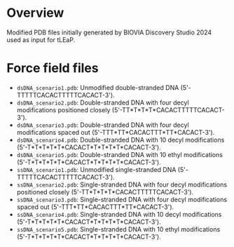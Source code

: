 # Overview 

Modified PDB files initially generated by BIOVIA Discovery Studio 2024 used as input for tLEaP.

# Force field files

* `dsDNA_scenario1.pdb`: Unmodified double-stranded DNA (5'-TTTTTCACACTTTTTCACACT-3').
* `dsDNA_scenario2.pdb`: Double-stranded DNA with four decyl modifications positioned closely (5'-TT\*T\*T\*T\*CACACTTTTTCACACT-3').
* `dsDNA_scenario3.pdb`: Double-stranded DNA with four decyl modifications spaced out (5'-TTT\*TT\*CACACTTT\*TT\*CACACT-3').
* `dsDNA_scenario4.pdb`: Double-stranded DNA with 10 decyl modifications (5'-T\*T\*T\*T\*T\*CACACT\*T\*T\*T\*T\*CACACT-3').
* `dsDNA_scenario5.pdb`: Double-stranded DNA with 10 ethyl modifications (5'-T\*T\*T\*T\*T\*CACACT\*T\*T\*T\*T\*CACACT-3').
* `ssDNA_scenario1.pdb`: Unmodified single-stranded DNA (5'-TTTTTCACACTTTTTCACACT-3').
* `ssDNA_scenario2.pdb`: Single-stranded DNA with four decyl modifications positioned closely (5'-TT\*T\*T\*T\*CACACTTTTTCACACT-3').
* `ssDNA_scenario3.pdb`: Single-stranded DNA with four decyl modifications spaced out (5'-TTT\*TT\*CACACTTT\*TT\*CACACT-3').
* `ssDNA_scenario4.pdb`: Single-stranded DNA with 10 decyl modifications (5'-T\*T\*T\*T\*T\*CACACT\*T\*T\*T\*T\*CACACT-3').
* `ssDNA_scenario5.pdb`: Single-stranded DNA with 10 ethyl modifications (5'-T\*T\*T\*T\*T\*CACACT\*T\*T\*T\*T\*CACACT-3').
